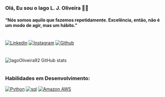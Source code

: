 ### Olá, Eu sou o Iago L. J. Oliveira 🤙🏽
#### “Nós somos aquilo que fazemos repetidamente. Excelência, então, não é um modo de agir, mas um hábito.”
#
[![Linkedin](https://img.shields.io/badge/LinkedIn-0077B5?style=for-the-badge&logo=linkedin&logoColor=white)](https://www.linkedin.com/in/iago-lucian/)
[![Instagram](https://img.shields.io/badge/Instagram-E4405F?style=for-the-badge&logo=instagram&logoColor=white)](https://www.instagram.com/iagolucian)
[![Github](https://img.shields.io/badge/GitHub-100000?style=for-the-badge&logo=github&logoColor=white)](https://github.com/IagoOliveira92)
#
![IagoOliveira92 GitHub stats](https://github-readme-stats.vercel.app/api?username=iagoOliveira92&show_icons=true&theme=dracula)
#
### Habilidades em Desenvolvimento:
[![Python](https://img.shields.io/badge/Python-3776AB?style=for-the-badge&logo=python&logoColor=white)](https://github.com/IagoOliveira92)
[![sql](https://img.shields.io/badge/Microsoft_SQL_Server-CC2927?style=for-the-badge&logo=microsoft-sql-server&logoColor=white)]()
[![Amazon AWS](https://img.shields.io/badge/Amazon_AWS-232F3E?style=for-the-badge&logo=amazon-aws&logoColor=white)](https://github.com/IagoOliveira92)


#
